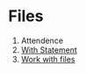 # Files

1. Attendence
2. [With Statement](https://www.geeksforgeeks.org/with-statement-in-python/)
3. [Work with files](https://realpython.com/working-with-files-in-python/)